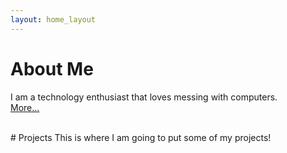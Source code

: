 ```yaml
---
layout: home_layout
---
```


# About Me
I am a technology enthusiast that loves messing with computers.<br>
[More...](about-me)

<br>
# Projects
This is where I am going to put some of my projects!


